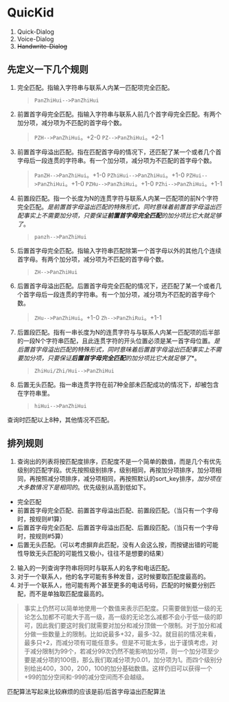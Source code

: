 QuicKid
=======
1. Quick-Dialog
2. Voice-Dialog
3. ~~Handwrite-Dialog~~

## 先定义一下几个规则 ##
1. 完全匹配。指输入字符串与联系人内某一匹配项完全匹配。

	>`PanZhiHui-->PanZhiHui`

2. 前置首字母完全匹配。指输入字符串与联系人前几个首字母完全匹配。有两个加分项，减分项为不匹配的首字母个数。

	>`PZH-->PanZhiHui`。+2-0
	>`PZ-->PanZhiHui`。+2-1

3. 前置首字母溢出匹配。指在匹配首字母的情况下，还匹配了某一个或者几个首字母后一段连贯的字符串。有一个加分项，减分项为不匹配的首字母个数。

	>`PanZH-->PanZhiHui`。+1-0
	>`PZhiHui-->PanZhiHui`。+1-0
	>`PZHui-->PanZhiHui`。+1-0
	>`PZHu-->PanZhiHui`。+1-0
	>`PZhi-->PanZhiHui`。+1-1

4. 前置段匹配。指一个长度为N的连贯字符与联系人内某一匹配项的前N个字符完全匹配。*是前置首字母溢出匹配的特殊形式，同时意味着前置首字母溢出匹配事实上不需要加分项，只要保证**前置首字母完全匹配**的加分项比它大就足够了*。

	>`panzh-->PanZhiHui`

5. 后置首字母完全匹配。指输入字符串匹配除第一个首字母以外的其他几个连续首字母。有两个加分项，减分项为不匹配的首字母个数。

	>`ZH-->PanZhiHui`

6. 后置首字母溢出匹配。后置首字母完全匹配的情况下，还匹配了某一个或者几个首字母后一段连贯的字符串。有一个加分项，减分项为不匹配的首字母个数。

	>`ZHu-->PanZhiHui`。+1-0
	>`Zh-->PanZhiRui`。+1-1

7. 后置段匹配。指有一串长度为N的连贯字符与与联系人内某一匹配项的后半部的一段N个字符串匹配，且此连贯字符的开头位置必须是某一首字母位置。*是后置首字母溢出匹配的特殊形式，同时意味着后置首字母溢出匹配事实上不需要加分项，只要保证**后置首字母完全匹配**的加分项比它大就足够了**。

	>`ZhiHui/Zhi/Hui-->PanZhiHui`

8. 后置无头匹配。指一串连贯字符在前7种全部未匹配成功的情况下，却被包含在字符串里。

	>`hiHui-->PanZhiHui`

查询时匹配以上8种，其他情况不匹配。  

## 排列规则 ##
1. 查询出的列表将按匹配度排序，匹配度不是一个简单的数值，而是几个有优先级别的匹配字段。优先按照级别排序，级别相同，再按加分项排序，加分项相同，再按照减分项排序，减分项相同，再按照默认的sort_key排序，*加分项在大多数情况下是相同的*。优先级别从高到低如下。
 - 完全匹配
 - 前置首字母完全匹配、前置首字母溢出匹配、前置段匹配。（当只有一个字母时，按规则#1算）
 - 后置首字母完全匹配、后置首字母溢出匹配、后置段匹配。（当只有一个字母时，按规则#5算）
 - 后置无头匹配。（可以考虑摒弃此匹配，没有人会这么按，而按键出错的可能性导致无头匹配的可能性又极小，往往不是想要的结果）
2. 输入的一列查询字符串将同时与联系人的名字和电话匹配。
3. 对于一个联系人，他的名字可能有多种发音，这时候要取匹配度最高的。
4. 对于一个联系人，他可能有两个甚至更多的电话号码，匹配的时候要分别匹配，而不是单独取匹配度最高的。

 > 事实上仍然可以简单地使用一个数值来表示匹配度。只需要做到低一级的无论怎么加都不可能大于高一级，高一级的无论怎么减都不会小于低一级的即可，因此我们要这时我们就需要对加分和减分顶做一个限制。对于加分和减分做一些数量上的限制。比如说最多+32，最多-32。就目前的情况来看，最多只+2，而减分项有可能任意多。但是不可能太多，出于谨慎考虑，对于减分限制为99个，若减分99次仍然不能影响加分项，则一个加分项至少要是减分项的100倍，那么我们取减分项为0.01，加分项为1。而四个级别分别给出400，300，200，100的加分基础数值。这样仍旧可以获得一个+99的加分空间和-99的减分空间而不会越级。
 
匹配算法写起来比较麻烦的应该是前/后首字母溢出匹配算法
